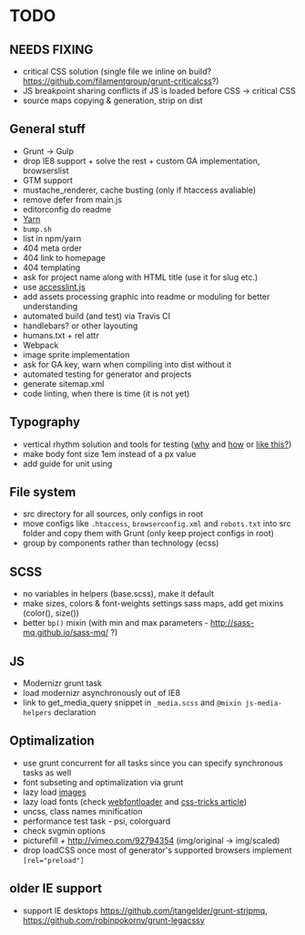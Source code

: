 # TODO


## NEEDS FIXING
* critical CSS solution (single file we inline on build? https://github.com/filamentgroup/grunt-criticalcss?)
* JS breakpoint sharing conflicts if JS is loaded before CSS -> critical CSS
* source maps copying & generation, strip on dist


## General stuff
* Grunt -> Gulp
* drop IE8 support + solve the rest + custom GA implementation, browserslist
* GTM support
* mustache_renderer, cache busting (only if htaccess avaliable)
* remove defer from main.js
* editorconfig do readme
* [Yarn](https://yarnpkg.com/lang/en/)
* `bump.sh`
* list in npm/yarn
* 404 meta order
* 404 link to homepage
* 404 templating
* ask for project name along with HTML title (use it for slug etc.)
* use [accesslint.js](https://github.com/accesslint/accesslint.js)
* add assets processing graphic into readme or moduling for better understanding
* automated build (and test) via Travis CI
* handlebars? or other layouting
* humans.txt + rel attr
* Webpack
* image sprite implementation
* ask for GA key, warn when compiling into dist without it
* automated testing for generator and projects
* generate sitemap.xml
* code linting, when there is time (it is not yet)


## Typography
* vertical rhythm solution and tools for testing ([why](http://zellwk.com/blog/why-vertical-rhythms/) and [how](https://scotch.io/tutorials/aesthetic-sass-3-typography-and-vertical-rhythm	) or [like this?](https://matejlatin.github.io/Gutenberg/))
* make body font size 1em instead of a px value
* add guide for unit using


## File system
* src directory for all sources, only configs in root
* move configs like `.htaccess`, `browserconfig.xml` and `robots.txt` into src folder and copy them with Grunt (only keep project configs in root)
* group by components rather than technology (ecss)


## SCSS
* no variables in helpers (base.scss), make it default
* make sizes, colors & font-weights settings sass maps, add get mixins (color(), size())
* better `bp()` mixin (with min and max parameters - http://sass-mq.github.io/sass-mq/ ?)


## JS
* Modernizr grunt task
* load modernizr asynchronously out of IE8
* link to get_media_query snippet in `_media.scss` and `@mixin js-media-helpers` declaration


## Optimalization
* use grunt concurrent for all tasks since you can specify synchronous tasks as well
* font subseting and optimalization via grunt
* lazy load [images](http://developer.telerik.com/featured/lazy-loading-images-on-the-web/)
* lazy load fonts (check [webfontloader](https://github.com/typekit/webfontloader) and [css-tricks article](https://css-tricks.com/loading-web-fonts-with-the-web-font-loader/))
* uncss, class names minification
* performance test task - psi, colorguard
* check svgmin options
* picturefill + http://vimeo.com/92794354 (img/original -> img/scaled)
* drop loadCSS once most of generator's supported browsers implement `[rel="preload"]`


## older IE support
* support IE desktops https://github.com/jtangelder/grunt-stripmq, https://github.com/robinpokorny/grunt-legacssy
